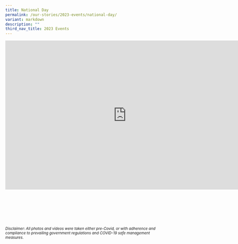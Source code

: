 ```yaml
---
title: National Day
permalink: /our-stories/2023-events/national-day/
variant: markdown
description: ""
third_nav_title: 2023 Events
---
```

<iframe allowfullscreen="true" height="469" width="760" frameborder="0" src="https://docs.google.com/presentation/d/e/2PACX-1vT844J1Apz4QkpsCP3TNIvrlQzXjG2CpWkbb3ukdxT4fnhfXOvE0tSwMl8EwzJhoQCAabfmNL9tnM29/embed?start=true&amp;loop=true&amp;delayms=3000"></iframe>


<br><br><br><br><br><br>
<sup>_Disclaimer: All photos and videos were taken either pre-Covid, or with adherence and compliance to prevailing government regulations and COVID-19 safe management measures._</sup>